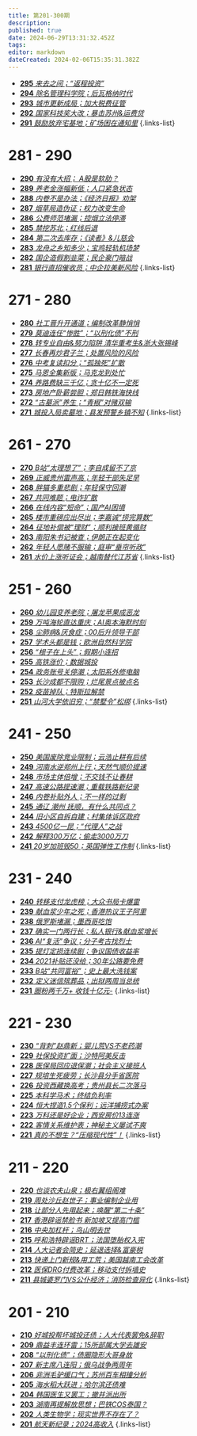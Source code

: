 ```yaml
---
title: 第201-300期
description: 
published: true
date: 2024-06-29T13:31:32.452Z
tags: 
editor: markdown
dateCreated: 2024-02-06T15:35:31.382Z
---
```


<!--# 291 - 300
- [**300** **](./201-300/300.md)
- [**299** **](./201-300/299.md)
- [**298** **](./201-300/298.md)
- [**297** **](./201-300/297.md)
- [**296** **](./201-300/296.md)-->
- [**295** *来去之间；“返程投资”*](./201-300/295.md)
- [**294** *除名管理科学院；后瓦格纳时代*](./201-300/294.md)
- [**293** *城市更新成局；加大税费征管*](./201-300/293.md)
- [**292** *国家科技奖大改；暴击苏州&运费贷*](./201-300/292.md)
- [**291** *鼓励放弃宅基地；矿场困在通知里*](./201-300/291.md)
{.links-list}

# 281 - 290
- [**290** *有没有大招； A股是软肋？*](./201-300/290.md)
- [**289** *养老金涨幅新低；人口紧急状态*](./201-300/289.md)
- [**288** *内卷不是办法；《经济日报》劝架*](./201-300/288.md)
- [**287** *烟草局造伪证；权力改变生命*](./201-300/287.md)
- [**286** *公费师范堵漏；控烟立法停滞*](./201-300/286.md)
- [**285** *禁挖苏北；红线后退*](./201-300/285.md)
- [**284** *第二次去库存；《读者》&儿慈会*](./201-300/284.md)
- [**283** *龙舟之乡知多少；宝鸡轻轨机场梦*](./201-300/283.md)
- [**282** *国企造假割韭菜；民企豪门暗战*](./201-300/282.md)
- [**281** *银行直招催收员；中企拉美新风险*](./201-300/281.md)
{.links-list}

# 271 - 280
- [**280** *社工晋升开通道；编制改革静悄悄*](./201-300/280.md)
- [**279** *莫迪连任“惨胜”；“以刑化债”不刑*](./201-300/279.md)
- [**278** *转专业自由&努力陷阱 清华重考生&浙大张锡峰*](./201-300/278.md)
- [**277** *长春再炒君子兰；处置风险的风险*](./201-300/277.md)
- [**276** *中考复读扣分；“孤独死”扩散*](./201-300/276.md)
- [**275** *马恩全集新版；马克龙到处忙*](./201-300/275.md)
- [**274** *养路费缺三千亿；贪十亿不一定死*](./201-300/274.md)
- [**273** *房地产卧薪尝胆；郑日韩铁海快线*](./201-300/273.md)
- [**272** *“古墓派”养生；“青椒”对赌双输*](./201-300/272.md)
- [**271** *城投入局卖墓地；县发预警乡镇不知*](./201-300/271.md)
{.links-list}

# 261 - 270
- [**270** *B站“太理想了”；李自成留不了京*](./201-300/270.md)
- [**269** *正威贵州雷声高；年轻干部失足早*](./201-300/269.md)
- [**268** *胖猫多重悲剧；年轻保守回潮*](./201-300/268.md)
- [**267** *共同难题；电诈扩散*](./201-300/267.md)
- [**266** *在线内容“短命”；国产AI困境*](./201-300/266.md)
- [**265** *楼市重磅应出尽出；李嘉诚“捞完算数”*](./201-300/265.md)
- [**264** *征地补偿被“理财”；顺利接班黄循财*](./201-300/264.md)
- [**263** *南阳朱书记被查；伊朗正在起变化*](./201-300/263.md)
- [**262** *年轻人愿赌不服输；庭审“垂帘听政”*](./201-300/262.md)
- [**261** *水价上涨听证会；越南替代江苏省*](./201-300/261.md)
{.links-list}


# 251 - 260
- [**260** *幼儿园变养老院；屠龙苹果成恶龙*](./201-300/260.md)
- [**259** *万吨海轮直达重庆；AI奥本海默时刻*](./201-300/259.md)
- [**258** *尘肺病&厌食症；00后升领导干部*](./201-300/258.md)
- [**257** *学术头都是钱；欧洲自然科学院*](./201-300/257.md)
- [**256** *“根子在上头”；假期小连招*](./201-300/256.md)
- [**255** *高铁涨价；数据城投*](./201-300/255.md)
- [**254** *政务账号关停潮；太阳系外修电脑*](./201-300/254.md)
- [**253** *长沙成都不限购；烂尾景点被点名*](./201-300/253.md)
- [**252** *疫苗掉队；特斯拉解禁*](./201-300/252.md)
- [**251** *山河大学依旧穷；“禁墅令”松绑*](./201-300/251.md)
{.links-list}

# 241 - 250
- [**250** *美国废除竞业限制；云浩止耕有后续*](./201-300/250.md)
- [**249** *河南水逆郑州上行；天然气顺价提速*](./201-300/249.md)
- [**248** *市场主体倍增；不交钱不让春耕*](./201-300/248.md)
- [**247** *高速公路提速潮；重载铁路新纪录*](./201-300/247.md)
- [**246** *内卷补贴外人；不一样的过剩*](./201-300/246.md)
- [**245** *通辽 潮州 抚顺，有什么共同点？*](./201-300/245.md)
- [**244** *旧小区自拆自建；村集体诉区政府*](./201-300/244.md)
- [**243** *4500亿一昆；“代理人”之战*](./201-300/243.md)
- [**242** *解释300万亿；偷走3000万刀*](./201-300/242.md)
- [**241** *20岁加班毁50；英国弹性工作制*](./201-300/241.md)
{.links-list}

# 231 - 240
- [**240** *转移支付龙虎榜；大众书局卡爆雷*](./201-300/240.md)
- [**239** *献血浆少年之死；香港热议王子阿里*](./201-300/239.md)
- [**238** *俄罗斯堵漏；墨西哥吃饱*](./201-300/238.md)
- [**237** *确实一门两行长；私人银行&献血浆增长*](./201-300/237.md)
- [**236** *AI“复活”争议；分子考古找烈士*](./201-300/236.md)
- [**235** *提灯定损连续剧；争议国债收益率*](./201-300/235.md)
- [**234** *2021补贴还没给；30年公路要免费*](./201-300/234.md)
- [**233** *B站“共同富裕”；史上最大洗钱案*](./201-300/233.md)
- [**232** *定义迷信殡葬品；出狱两周当总统*](./201-300/232.md)
- [**231** *圈粉两千万+ 收钱十亿元-*](./201-300/231.md)
{.links-list}

# 221 - 230
- [**230** *“背刺”赵鼎新；婴儿荒VS不老药潮*](./201-300/230.md)
- [**229** *社保投资扩面；沙特阿美反击*](./201-300/229.md)
- [**228** *医保局回应退保潮；社会主义接班人*](./201-300/228.md)
- [**227** *规培生死疲劳；长沙县分手省医院*](./201-300/227.md)
- [**226** *投资西藏换高考；贵州县长二次落马*](./201-300/226.md)
- [**225** *本科学马术；终结负利率*](./201-300/225.md)
- [**224** *恒大捏造1.5个保利；远洋捕捞式办案*](./201-300/224.md)
- [**223** *万科还是好企业；西安房价13连涨*](./201-300/223.md)
- [**222** *客情关系维护表；神秘主义屡试不爽*](./201-300/222.md)
- [**221** *真的不想生？“压缩现代性”！*](./201-300/221.md)
{.links-list}

# 211 - 220
- [**220** *也谈农夫山泉；极右翼组阁难*](./201-300/220.md)
- [**219** *周处沙丘赵世子；事业编制企业用*](./201-300/219.md)
- [**218** *让部分人先用起来；唤醒“第二十条”*](./201-300/218.md)
- [**217** *香港辟谣禁脸书 新加坡又提高门槛*](./201-300/217.md)
- [**216** *中央加杠杆；鸟山明去世*](./201-300/216.md)
- [**215** *呼和浩特辟谣BRT；法国堕胎权入宪*](./201-300/215.md)
- [**214** *人大记者会简史；延退选择&富豪税*](./201-300/214.md)
- [**213** *快递上门新规&用工荒；美国越南工会改革*](./201-300/213.md)
- [**212** *医保DRG付费改革；移动支付拆墙史*](./201-300/212.md)
- [**211** *县城婆罗门VS公仆经济；消防检查异化*](./201-300/211.md)
{.links-list}

# 201 - 210
- [**210** *好城投帮坏城投还债；人大代表罢免&辞职*](./201-300/210.md)
- [**209** *鼎益丰连环雷；15所部属大学去雄安*](./201-300/209.md)
- [**208** *“以刑化债”；债圈隐形大哥身故*](./201-300/208.md)
- [**207** *新主席八连阳；俄乌战争两周年*](./201-300/207.md)
- [**206** *非洲毛驴缓口气；苏州百车相撞分析*](./201-300/206.md)
- [**205** *海水稻大跃进；哈尔滨还债难*](./201-300/205.md)
- [**204** *韩国医生又罢工；撤并派出所*](./201-300/204.md)
- [**203** *湖南再提解放思想；巴铁COS泰国？*](./201-300/203.md)
- [**202** *人类生物学；现实世界不存在了？*](./201-300/202.md)
- [**201** *航天新纪录；2024高收入*](./201-300/201.md)
{.links-list}
